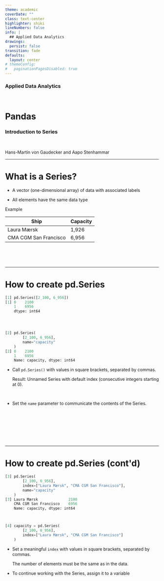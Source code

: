 ```yaml
---
theme: academic
coverDate: ""
class: text-center
highlighter: shiki
lineNumbers: false
info: |
  ## Applied Data Analytics
drawings:
  persist: false
transition: fade
defaults:
  layout: center
# themeConfig:
#   paginationPagesDisabled: true
---
```


### Applied Data Analytics

<br/>

# Pandas

### Introduction to Series

<br/>

Hans-Martin von Gaudecker and Aapo Stenhammar

---

# What is a Series?

- A vector (one-dimensional array) of data with associated labels

- All elements have the same data type


<div class="grid grid-cols-2 gap-4">
<div>

Example

| Ship                  | Capacity |
| --------------------- | -------- |
| Laura Mærsk           | 1,926    |
| CMA CGM San Francisco | 6,956    |

</div>
<div>
</div>
</div>

<br/>
<br/>
<br/>

---

# How to create pd.Series

<div class="grid grid-cols-9 gap-4">
<div class="col-span-4">

```python
[1] pd.Series([2_100, 6_956])
[1] 0    2100
    1    6956
    dtype: int64




[2] pd.Series(
        [2_100, 6_956],
        name="capacity"
    )
[2] 0    2100
    1    6956
    Name: capacity, dtype: int64
```

</div>
<div class="col-span-5">

- Call `pd.Series()` with values in square brackets, separated by commas.

  Result: Unnamed Series with default index (consecutive integers starting at 0).

<br/>

- Set the `name` parameter to communicate the contents of the Series.

<br/>
<br/>
<br/>
<br/>
</div>
</div>

<br/>
<br/>

---

# How to create pd.Series (cont'd)

<div class="grid grid-cols-11 gap-4">
<div class="col-span-7">

```python
[3] pd.Series(
        [2_100, 6_956],
        index=["Laura Mærsk", "CMA CGM San Francisco"],
        name="capacity"
    )
[3] Laura Mærsk              2100
    CMA CGM San Francisco    6956
    Name: capacity, dtype: int64



[4] capacity = pd.Series(
        [2_100, 6_956],
        index=["Laura Mærsk", "CMA CGM San Francisco"]
    )
```

</div>
<div class="col-span-4">


- Set a meaningful `index` with values in square brackets, separated by
  commas.

  The number of elements must be the same as in the data.

- To continue working with the Series, assign it to a variable

</div>
</div>
